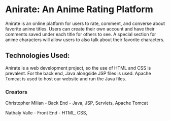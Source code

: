 # Anirate: An Anime Rating Platform

Anirate is an online platform for users to rate, comment, and converse about favorite anime titles. Users can create their own account and have their comments saved under each title for others to see. A special section for anime characters will allow users to also talk about their favorite characters. 

## Technologies Used:

Anirate is a web development project, so the use of HTML and CSS is prevalent. For the back end, Java alongside JSP files is used. Apache Tomcat is used to host our website and run the Java files. 

### Creators

Christopher Milian - Back End - Java, JSP, Servlets, Apache Tomcat

Nathaly Valle - Front End - HTML, CSS, 
